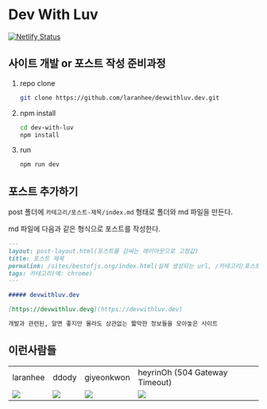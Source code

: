 # Dev With Luv

[![Netlify Status](https://api.netlify.com/api/v1/badges/815054b5-06c5-4c23-97a4-20bd35a88a60/deploy-status)](https://app.netlify.com/sites/devwithluv/deploys)

## 사이트 개발 or 포스트 작성 준비과정

1. repo clone

   ```sh
   git clone https://github.com/laranhee/devwithluv.dev.git
   ```

2. npm install

   ```sh
   cd dev-with-luv
   npm install
   ```

3. run

   ```sh
   npm run dev
   ```

## 포스트 추가하기

post 폴더에 `카테고리/포스트-제목/index.md` 형태로 폴더와 md 파일을 만든다.

md 파일에 다음과 같은 형식으로 포스트를 작성한다.

```md
---
layout: post-layout.html(포스트를 감싸는 레이아웃으로 고정값)
title: 포스트 제목
permalink: /sites/bestofjs.org/index.html(실제 생성되는 url, /카테고리/포스트-제목/index.html 형태로 작성)
tags: 카테고리(예: chrome)
---

##### devwithluv.dev

[https://devwithluv.devg](https://devwithluv.dev)

개발과 관련된, 알면 좋지만 몰라도 상관없는 짧막한 정보들을 모아놓은 사이트
```

## 이런사람들

<table>
   <tr>
      <td>
         laranhee
      </td>
      <td>
         ddody
      </td>
      <td>
         giyeonkwon
      </td>
      <td>
         heyrinOh (504 Gateway Timeout)
      </td>
   </tr>
   <tr>
      <td>
         <img src="https://avatars2.githubusercontent.com/u/8968165?s=100&v=4"/>
      </td>
      <td>
         <img src="https://avatars2.githubusercontent.com/u/11662233?s=100&v=4"/>
      </td>
      <td>
         <img src="https://avatars2.githubusercontent.com/u/30770570?s=100&v=4"/>
      </td>
      <td>
         <img src="https://avatars2.githubusercontent.com/u/38285577?s=100&v=4"/>
      </td>
   </tr>
</table>

